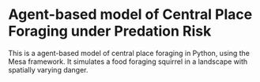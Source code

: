 # Agent-based model of Central Place Foraging under Predation Risk 

This is a agent-based model of central place foraging in Python, using the Mesa framework.
It simulates a food foraging squirrel in a landscape with spatially varying danger.
